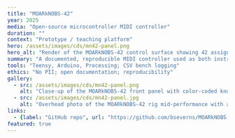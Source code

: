 ```yaml
---
title: "MOARkNOBS-42"
year: 2025
media: "Open-source microcontroller MIDI controller"
duration: ""
context: "Prototype / teaching platform"
hero: /assets/images/cds/mn42-panel.png
hero_alt: "Render of the MOARkNOBS-42 control surface showing 42 assignable knobs and labelled modulation buses"
summary: "A documented, reproducible MIDI controller used as both instrument and teaching platform; part of an inquiry into authorship, control, and access."
tools: "Teensy, Arduino, Processing; CSV bench logging"
ethics: "No PII; open documentation; reproducibility"
gallery:
  - src: /assets/images/cds/mn42-panel.png
    alt: "Close-up of the MOARkNOBS-42 front panel with color-coded knob groupings"
  - src: /assets/images/cds/mn42-panel.jpg
    alt: "Overhead photo of the MOARkNOBS-42 rig mid-performance with annotated modulation buses"
links:
  - {label: "GitHub repo", url: "https://github.com/bseverns/MOARkNOBS-42"}
featured: true
---
```

